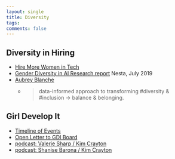 ```yaml
---
layout: single
title: Diversity
tags: 
comments: false
---
```


## Diversity in Hiring
* [Hire More Women in Tech](https://www.hiremorewomenintech.com)
* [Gender Diversity in AI Research report](https://www.nesta.org.uk/report/gender-diversity-ai/) Nesta, July 2019
* [Aubrey Blanche](https://aubreyblanche.com)
  * >data-informed approach to transforming #diversity & #inclusion -> balance & belonging.

## Girl Develop It
* [Timeline of Events](http://an-open-letter-to-gdi-board.com/timeline/)
* [Open Letter to GDI Board](http://an-open-letter-to-gdi-board.com/)
* [podcast: Valerie Sharp / Kim Crayton](https://hashtagcauseascene.com/podcast/valerie-sharp-kristen-seversky/)
* [podcast: Shanise Barona / Kim Crayton](https://hashtagcauseascene.com/podcast/shanise-barona/)

